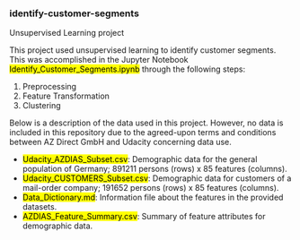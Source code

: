 ### identify-customer-segments
Unsupervised Learning project

This project used unsupervised learning to identify customer segments. This was accomplished in the Jupyter Notebook <mark>Identify_Customer_Segments.ipynb</mark> through the following steps:
1. Preprocessing
2. Feature Transformation
3. Clustering

Below is a description of the data used in this project. However, no data is included in this repository due to the agreed-upon terms and conditions between AZ Direct GmbH and Udacity concerning data use.
* <mark>Udacity_AZDIAS_Subset.csv</mark>: Demographic data for the general population of Germany; 891211 persons (rows) x 85 features (columns).
* <mark>Udacity_CUSTOMERS_Subset.csv</mark>: Demographic data for customers of a mail-order company; 191652 persons (rows) x 85 features (columns).
* <mark>Data_Dictionary.md</mark>: Information file about the features in the provided datasets.
* <mark>AZDIAS_Feature_Summary.csv</mark>: Summary of feature attributes for demographic data.

